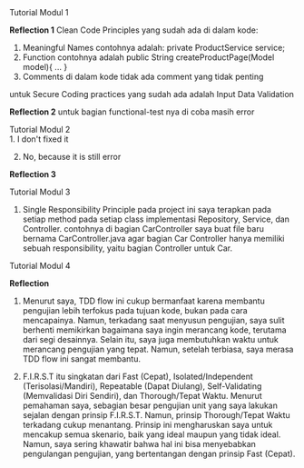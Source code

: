 <detail>
  <summary>Tutorial Modul 1</summary>
  
**Reflection 1**
Clean Code Principles yang sudah ada di dalam kode:
1. Meaningful Names
   contohnya adalah: private ProductService service;
2. Function
   contohnya adalah public String createProductPage(Model model){
        ...
    }
3. Comments
   di dalam kode tidak ada comment yang tidak penting

untuk Secure Coding practices yang sudah ada adalah Input Data Validation

**Reflection 2**
untuk bagian functional-test nya di coba masih error
</detail>

<detail>
  <summary>Tutorial Modul 2</summary>
1. I don't fixed it
  
2. No, because it is still error
</detail>

**Reflection 3**


</detail>

<detail>
  <summary>Tutorial Modul 3</summary>

1. Single Responsibility Principle pada project ini saya terapkan pada setiap method pada setiap class implementasi Repository, Service, dan Controller. contohnya di bagian CarController saya buat file baru bernama CarController.java agar bagian Car Controller hanya memiliki sebuah responsibility, yaitu bagian Controller untuk Car.

</detail>

<detail>
  <summary>Tutorial Modul 4</summary>

**Reflection**

1. Menurut saya, TDD flow ini cukup bermanfaat karena membantu pengujian lebih terfokus pada tujuan kode, bukan pada cara mencapainya. Namun, terkadang saat menyusun pengujian, saya sulit berhenti memikirkan bagaimana saya ingin merancang kode, terutama dari segi desainnya. Selain itu, saya juga membutuhkan waktu untuk merancang pengujian yang tepat. Namun, setelah terbiasa, saya merasa TDD flow ini sangat membantu.

2. F.I.R.S.T itu singkatan dari Fast (Cepat), Isolated/Independent (Terisolasi/Mandiri), Repeatable (Dapat Diulang), Self-Validating (Memvalidasi Diri Sendiri), dan Thorough/Tepat Waktu. Menurut pemahaman saya, sebagian besar pengujian unit yang saya lakukan sejalan dengan prinsip F.I.R.S.T. Namun, prinsip Thorough/Tepat Waktu terkadang cukup menantang. Prinsip ini mengharuskan saya untuk mencakup semua skenario, baik yang ideal maupun yang tidak ideal. Namun, saya sering khawatir bahwa hal ini bisa menyebabkan pengulangan pengujian, yang bertentangan dengan prinsip Fast (Cepat).

</detail>

